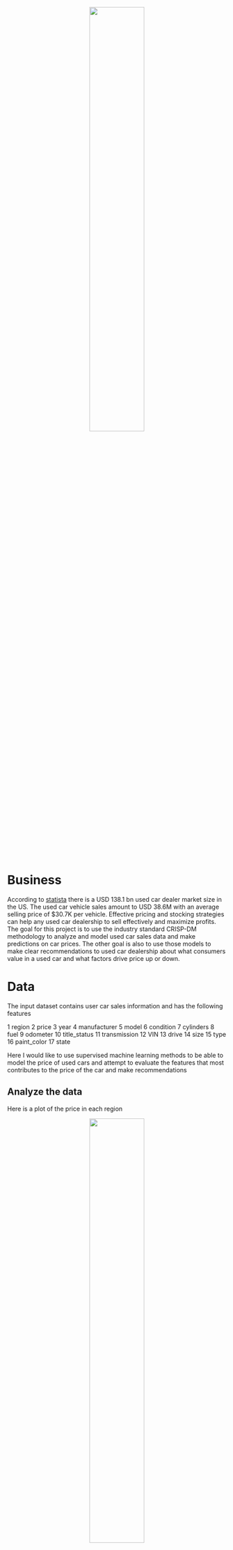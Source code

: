 <p align="center">
<img src = images/used-car.jpg width = 50%/>
</p>

# Business
According to [statista](https://www.statista.com/topics/9879/used-vehicles-in-the-united-states/#topicOverview) there is a USD 138.1 bn used car dealer market size in the US. The used car vehicle sales amount to USD 38.6M with an average selling price of \$30.7K per vehicle. Effective pricing and stocking strategies can help any used car dealership to sell effectively and maximize profits.
The goal for this project is to use the industry standard CRISP-DM methodology to analyze and model used car sales data and make predictions on car prices. The other goal is also to use those models to make clear recommendations to used car dealership about what consumers value in a used car and what factors drive price up or down.

# Data
The input dataset contains user car sales information and has the following features

 1   region
 2   price
 3   year
 4   manufacturer
 5   model
 6   condition
 7   cylinders
 8   fuel
 9   odometer
 10  title_status
 11  transmission
 12  VIN
 13  drive
 14  size
 15  type
 16  paint_color
 17  state

Here I would like to use supervised machine learning methods to be able to model the price of used cars and attempt to evaluate the features that most contributes to the price of the car and make recommendations

## Analyze the data

Here is a plot of the price in each region
<p align="center">
<img src = images/price-scatter.png width = 50%/>
</p>

This clearly shows outlier in the data. Eliminating the outliers in the price and analyzing further

#### Observation:
- Maximum sales happens for the lower priced cars. The 75th percentile is at $25990
- The average odometer reading is about 98000 miles

Lets analyze the histograms of the important features
<p align="center">
<img src = images/price-hist.png width = 100%/>
<img src = images/year-hist.png width = 100%/>
<img src = images/region-hist.png width = 100%/>
<img src = images/manu-hist.png width = 100%/>
<img src = images/fuel-hist.png width = 100%/>
<img src = images/odo-hist.png width = 100%/>
<img src = images/tran-hist.png width = 100%/>
<img src = images/type-hist.png width = 100%/>
</p>

#### Observation
- There is more sales on newer cars. This may be due to higher inventory of such cars
- There are no clear patterns for regions. Certain regions have more sale than others.
- Ford, Toyota and chevrolet are popular manufacturers
- Gas cars are more popular than other types
- Lower odometer cars are more preferred
- Automatic transmission seems to be the preferred choice
- Sedans, SUV, followed by pickups have the highest sale over other types.

Lets try to further analyze the type and transmission spread for the price

<p float="left">
 <img src = images/date-price-type-joint.png width = 500/>
 <img src = images/date-price-type-joint.png width = 500/>
</p>

#### Observation
- Among the newer cars the SUV and sedan type appears to be the dominant type.
- Among the newer cars, the pickups and trucks seem be higher priced
- Automatic transmission seems be the majority of the sales
- Manual and Automatic transmission has a lower average price than other transmission

## Recent trends

<p align="center">
<img src = images/price-box.png width = 100%/>
<img src = images/transmission-price-box.png width = 100%/>
<img src = images/type-price-box.png width = 100%/>
<img src = images/manu-price-box.png width = 100%/>
</p>
